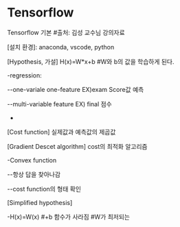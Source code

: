 # Tensorflow 
Tensorflow 기본
#출처: 김성 교수님 강의자료


[설치 환경]: anaconda, vscode, python


[Hypothesis, 가설]  H(x)=W*x+b #W와 b의 값을 학습하게 된다.

-regression:

  --one-variale one-feature EX)exam Score값 예측
  
  --multi-variable feature EX) final  점수 

-


[Cost function] 실제값과 예측값의 제곱값


[Gradient Descet algorithm] cost의 최적화 알고리즘

-Convex function
  
  --항상 답을 찾아나감
  
  --cost function의 형태 확인
  
  
[Simplified hypothesis]
  
  -H(x)=W(x) #+b 함수가 사라짐 #W가 최저되는 



